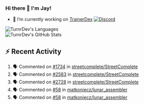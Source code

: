 ### Hi there 👋 I'm Jay!

- 🔭 I’m currently working on [TrainerDex](https://www.github.com/TrainerDex) [![Discord](https://discordapp.com/api/v6/guilds/364313717720219651/widget.png?style=shield)](http://discord.trainerdex.co.uk/)

![TurnrDev's Languages](https://github-readme-stats.vercel.app/api/top-langs/?username=TurnrDev&layout=compact&hide_border=true&title_color=1fa6aa&text_color=233247)
<br>
![TurnrDev's GitHub Stats](https://github-readme-stats.vercel.app/api?username=TurnrDev&show_icons=true&hide_border=true&count_private=true&include_all_commits=true&icon_color=1fa6aa&title_color=1fa6aa&text_color=233247)
<br>

## :zap: Recent Activity

<!--START_SECTION:activity-->
1. 🗣 Commented on [#1734](https://github.com/streetcomplete/StreetComplete/issues/1734) in [streetcomplete/StreetComplete](https://github.com/streetcomplete/StreetComplete)
2. 🗣 Commented on [#2583](https://github.com/streetcomplete/StreetComplete/issues/2583) in [streetcomplete/StreetComplete](https://github.com/streetcomplete/StreetComplete)
3. 🗣 Commented on [#2728](https://github.com/streetcomplete/StreetComplete/issues/2728) in [streetcomplete/StreetComplete](https://github.com/streetcomplete/StreetComplete)
4. 🗣 Commented on [#58](https://github.com/matkoniecz/lunar_assembler/issues/58) in [matkoniecz/lunar_assembler](https://github.com/matkoniecz/lunar_assembler)
5. 🗣 Commented on [#58](https://github.com/matkoniecz/lunar_assembler/issues/58) in [matkoniecz/lunar_assembler](https://github.com/matkoniecz/lunar_assembler)
<!--END_SECTION:activity-->
